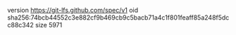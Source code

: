 version https://git-lfs.github.com/spec/v1
oid sha256:74bcb44552c3e882cf9b469cb9c5bacb71a4c1f801feaff85a248f5dcc88c342
size 5971
